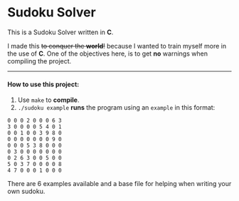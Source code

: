 # Sudoku Solver

This is a Sudoku Solver written in **C**.

I made this ~~to conquer the **world**!~~ because I wanted to train myself more
in the use of **C**. One of the objectives here, is to get **no** warnings when
compiling the project.

---

#### How to use this project:

1. Use `make` to **compile**.
2. `./sudoku example` **runs** the program using an `example` in this format:
```
0 0 0 2 0 0 0 6 3
3 0 0 0 0 5 4 0 1
0 0 1 0 0 3 9 8 0
0 0 0 0 0 0 0 9 0
0 0 0 5 3 8 0 0 0
0 3 0 0 0 0 0 0 0
0 2 6 3 0 0 5 0 0
5 0 3 7 0 0 0 0 8
4 7 0 0 0 1 0 0 0
```
There are 6 examples available and a base file for helping when writing your own
sudoku.
